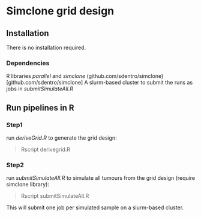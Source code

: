 # Simclone grid design

## Installation
There is no installation required.
### Dependencies
R libraries _parallel_ and _simclone_ (github.com/sdentro/simclone)[github.com/sdentro/simclone]
A slurm-based cluster to submit the runs as jobs in _submitSimulateAll.R_

## Run pipelines in R
### Step1
run _deriveGrid.R_ to generate the grid design:
> Rscript derivegrid.R

### Step2
run _submitSimulateAll.R_ to simulate all tumours from the grid design (require simclone library):
> Rscript submitSimulateAll.R

This will submit one job per simulated sample on a slurm-based cluster.
